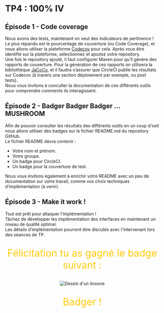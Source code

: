 # TP4 : 100% IV

## Épisode 1 - Code coverage

Nous avons des tests, maintenant on veut des indicateurs de pertinence !  
Le plus répandu est le pourcentage de couverture (ou Code Coverage), et nous allons utiliser la plateforme [Codecov](https://www.codecov.io) pour cela. Après vous être identifié sur la plateforme, sélectionnez et ajoutez votre repository.  
Une fois le repository ajouté, il faut configurer Maven pour qu’il génère des rapports de couverture. Pour la génération de ces rapports on utilisera la bibliothèque [JaCoCo](https://www.eclemma.org/jacoco/), et il faudra s’assurer que CircleCI publie les résultats sur Codecov (à travers une section déploiement par exemple, ou post tests).  
Nous vous invitons à conculter la documentation de ces différents outils pour comprendre comments ils interagissent.

## Épisode 2 - Badger Badger Badger … MUSHROOM

Afin de pouvoir consulter les résultats des différents outils en un coup d'oeil nous allons utiliser des  badges sur le fichier README.md du repository GitHub.  
Le fichier README devra contenir :

- Votre nom et prénom.
- Votre groupe.
- Un badge pour CircleCI.
- Un badge pour la couverture de test.

Nous vous invitons également à enrichir votre README avec un peu de documentation sur votre travail, comme vos choix techniques d’implémentation (à venir).

## Épisode 3 - Make it work !

Tout est prêt pour attaquer l’implémentation !  
Tâchez de développer les implémentation des interfaces en maintenant un niveau de qualité optimal.  
Les détails d’implémentation pourront être discutés avec l'intervenant lors des séances de TP.

<p style="color: #ffcb05; font-size: 2rem;text-align: center;">
Félicitation tu as gagné le badge suivant :
</p>
<p style="text-align: center;">
    <img
        alt="Dessin d'un linoone"
        src="images/linoone.png"
        title="Badger"
    />
</p>
<p style="color: #ffcb05; font-size: 2rem;text-align: center;">
Badger !
</p>
